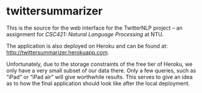 # twittersummarizer

This is the source for the web interface for the TwitterNLP project – an assignment for *CSC421: Natural Language Processing* at NTU.

The application is also deployed on Heroku and can be found at: http://twittersummarizer.herokuapp.com.

Unfortunately, due to the storage constraints of the free tier of Heroku, we only have a very small subset of our data there. Only a few queries, such as “iPad” or “iPad air” will give worthwhile results. This serves 
to give an idea as to how the final application should look like after the local deployment.
